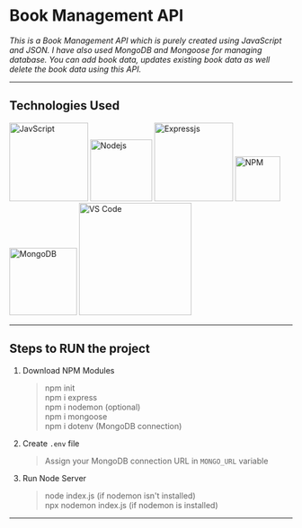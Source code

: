 # Book Management API

_This is a Book Management API which is purely created using JavaScript and JSON. I have also used MongoDB and Mongoose for managing database. You can add book data, updates existing book data as well delete the book data using this API._

***

## Technologies Used ##
<img alt="JavScript" width="140px" src="https://img.shields.io/badge/JavaScript-323330?style=for-the-badge&logo=javascript&logoColor=F7DF1E"/>
<img alt="Nodejs" width="110px" src="https://img.shields.io/badge/Node.js-339933?style=for-the-badge&logo=nodedotjs&logoColor=white"/>
<img alt="Expressjs" width="140px" src="https://img.shields.io/badge/Express.js-000000?style=for-the-badge&logo=express&logoColor=white"/>
<img alt="NPM" width="80px" src="https://img.shields.io/badge/npm-CB3837?style=for-the-badge&logo=npm&logoColor=white"/>
<img alt="MongoDB" width="120px" src="https://img.shields.io/badge/MongoDB-4EA94B?style=for-the-badge&logo=mongodb&logoColor=white"/>
<img alt="VS Code" width="200px" src="https://img.shields.io/badge/Visual_Studio_Code-0078D4?style=for-the-badge&logo=visual%20studio%20code&logoColor=white"/>

***

## Steps to RUN the project ##
1. Download NPM Modules
    > npm init <br>
    > npm i express <br>
    > npm i nodemon (optional) <br>
    > npm i mongoose <br>
    > npm i dotenv (MongoDB connection) <br>

2. Create `.env` file
    > Assign your MongoDB connection URL in `MONGO_URL` variable

3. Run Node Server
    > node index.js (if nodemon isn't installed) <br>
    > npx nodemon index.js (if nodemon is installed)

***